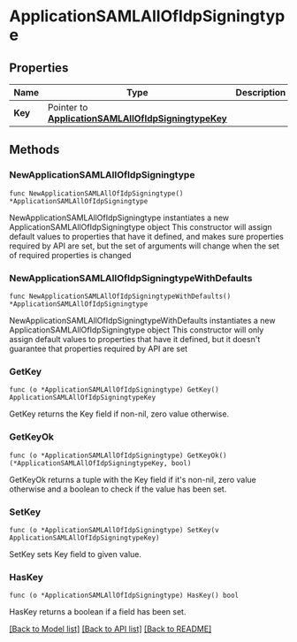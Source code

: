 # ApplicationSAMLAllOfIdpSigningtype

## Properties

Name | Type | Description | Notes
------------ | ------------- | ------------- | -------------
**Key** | Pointer to [**ApplicationSAMLAllOfIdpSigningtypeKey**](ApplicationSAMLAllOfIdpSigningtypeKey.md) |  | [optional] 

## Methods

### NewApplicationSAMLAllOfIdpSigningtype

`func NewApplicationSAMLAllOfIdpSigningtype() *ApplicationSAMLAllOfIdpSigningtype`

NewApplicationSAMLAllOfIdpSigningtype instantiates a new ApplicationSAMLAllOfIdpSigningtype object
This constructor will assign default values to properties that have it defined,
and makes sure properties required by API are set, but the set of arguments
will change when the set of required properties is changed

### NewApplicationSAMLAllOfIdpSigningtypeWithDefaults

`func NewApplicationSAMLAllOfIdpSigningtypeWithDefaults() *ApplicationSAMLAllOfIdpSigningtype`

NewApplicationSAMLAllOfIdpSigningtypeWithDefaults instantiates a new ApplicationSAMLAllOfIdpSigningtype object
This constructor will only assign default values to properties that have it defined,
but it doesn't guarantee that properties required by API are set

### GetKey

`func (o *ApplicationSAMLAllOfIdpSigningtype) GetKey() ApplicationSAMLAllOfIdpSigningtypeKey`

GetKey returns the Key field if non-nil, zero value otherwise.

### GetKeyOk

`func (o *ApplicationSAMLAllOfIdpSigningtype) GetKeyOk() (*ApplicationSAMLAllOfIdpSigningtypeKey, bool)`

GetKeyOk returns a tuple with the Key field if it's non-nil, zero value otherwise
and a boolean to check if the value has been set.

### SetKey

`func (o *ApplicationSAMLAllOfIdpSigningtype) SetKey(v ApplicationSAMLAllOfIdpSigningtypeKey)`

SetKey sets Key field to given value.

### HasKey

`func (o *ApplicationSAMLAllOfIdpSigningtype) HasKey() bool`

HasKey returns a boolean if a field has been set.


[[Back to Model list]](../README.md#documentation-for-models) [[Back to API list]](../README.md#documentation-for-api-endpoints) [[Back to README]](../README.md)


